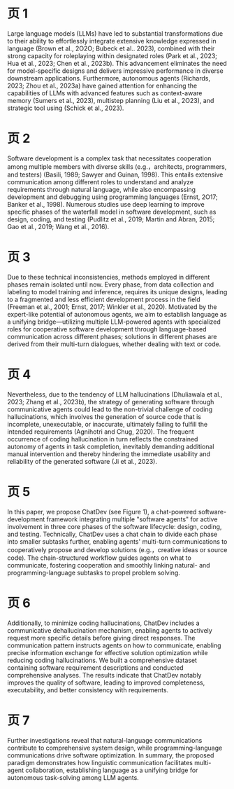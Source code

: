 # 页 1
Large language models (LLMs) have led to substantial transformations due to their ability to effortlessly integrate extensive knowledge expressed in language (Brown et al., 2O2O; Bubeck et al.. 2023), combined with their strong capacity for roleplaying within designated roles (Park et al., 2023; Hua et al., 2023; Chen et al., 2023b). This advancement eliminates the need for model-specific designs and delivers impressive performance in diverse downstream applications. Furthermore, autonomous agents (Richards, 2023; Zhou et al., 2023a) have gained attention for enhancing the capabilities of LLMs with advanced features such as context-aware memory (Sumers et al., 2023), multistep planning (Liu et al., 2O23), and strategic tool using (Schick et al., 2023).

# 页 2
Software development is a complex task that necessitates cooperation among multiple members with diverse skills (e.g.，architects, programmers, and testers) (Basili, 1989; Sawyer and Guinan, 1998). This entails extensive communication among different roles to understand and analyze requirements through natural language, while also encompassing development and debugging using programming languages (Ernst, 2O17; Banker et al., 1998). Numerous studies use deep learning to improve specific phases of the waterfall model in software development, such as design, coding, and testing (Pudlitz et al., 2019; Martin and Abran, 2015; Gao et al., 2019; Wang et al., 2016).

# 页 3
Due to these technical inconsistencies, methods employed in different phases remain isolated until now. Every phase, from data collection and labeling to model training and inference, requires its unique designs, leading to a fragmented and less efficient development process in the field (Freeman et al., 2001; Ernst, 2017; Winkler et al., 2020). Motivated by the expert-like potential of autonomous agents, we aim to establish language as a unifying bridge—utilizing multiple LLM-powered agents with specialized roles for cooperative software development through language-based communication across different phases; solutions in different phases are derived from their multi-turn dialogues, whether dealing with text or code.

# 页 4
Nevertheless, due to the tendency of LLM hallucinations (Dhuliawala et al., 2023; Zhang et al., 2023b), the strategy of generating software through communicative agents could lead to the non-trivial challenge of coding hallucinations, which involves the generation of source code that is incomplete, unexecutable, or inaccurate, ultimately failing to fulfill the intended requirements (Agnihotri and Chug, 2020). The frequent occurrence of coding hallucination in turn reflects the constrained autonomy of agents in task completion, inevitably demanding additional manual intervention and thereby hindering the immediate usability and reliability of the generated software (Ji et al., 2023).

# 页 5
In this paper, we propose ChatDev (see Figure 1), a chat-powered software-development framework integrating multiple "software agents" for active involvement in three core phases of the software lifecycle: design, coding, and testing. Technically, ChatDev uses a chat chain to divide each phase into smaller subtasks further, enabling agents' multi-turn communications to cooperatively propose and develop solutions (e.g.，creative ideas or source code). The chain-structured workflow guides agents on what to communicate, fostering cooperation and smoothly linking natural- and programming-language subtasks to propel problem solving.

# 页 6
Additionally, to minimize coding hallucinations, ChatDev includes a communicative dehallucination mechanism, enabling agents to actively request more specific details before giving direct responses. The communication pattern instructs agents on how to communicate, enabling precise information exchange for effective solution optimization while reducing coding hallucinations. We built a comprehensive dataset containing software requirement descriptions and conducted comprehensive analyses. The results indicate that ChatDev notably improves the quality of software, leading to improved completeness, executability, and better consistency with requirements.

# 页 7
Further investigations reveal that natural-language communications contribute to comprehensive system design, while programming-language communications drive software optimization. In summary, the proposed paradigm demonstrates how linguistic communication facilitates multi-agent collaboration, establishing language as a unifying bridge for autonomous task-solving among LLM agents.